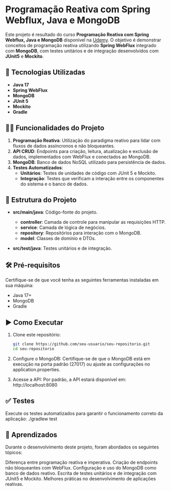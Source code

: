 # Programação Reativa com Spring Webflux, Java e MongoDB

Este projeto é resultado do curso **Programação Reativa com Spring Webflux, Java e MongoDB** disponível na [Udemy](https://www.udemy.com). O objetivo é demonstrar conceitos de programação reativa utilizando **Spring WebFlux** integrado com **MongoDB**, com testes unitários e de integração desenvolvidos com **JUnit5** e **Mockito**.

## 🚀 Tecnologias Utilizadas

- **Java 17**  
- **Spring WebFlux**  
- **MongoDB**  
- **JUnit 5**  
- **Mockito**  
- **Gradle** 

## 🧑‍💻 Funcionalidades do Projeto

1. **Programação Reativa**: Utilização do paradigma reativo para lidar com fluxos de dados assíncronos e não bloqueantes.
2. **API CRUD**: Endpoints para criação, leitura, atualização e exclusão de dados, implementados com WebFlux e conectados ao MongoDB.
3. **MongoDB**: Banco de dados NoSQL utilizado para persistência de dados.
4. **Testes Automatizados**: 
   - **Unitários**: Testes de unidades de código com JUnit 5 e Mockito.
   - **Integração**: Testes que verificam a interação entre os componentes do sistema e o banco de dados.

## 📂 Estrutura do Projeto

- **src/main/java**: Código-fonte do projeto.
  - **controller**: Camada de controle para manipular as requisições HTTP.
  - **service**: Camada de lógica de negócios.
  - **repository**: Repositórios para interação com o MongoDB.
  - **model**: Classes de domínio e DTOs.
  
- **src/test/java**: Testes unitários e de integração.

## 🛠️ Pré-requisitos

Certifique-se de que você tenha as seguintes ferramentas instaladas em sua máquina:

- Java 17+
- MongoDB
- Gradle 

## ▶️ Como Executar

1. Clone este repositório:  
   ```bash
   git clone https://github.com/seu-usuario/seu-repositorio.git
   cd seu-repositorio

2. Configure o MongoDB:
Certifique-se de que o MongoDB está em execução na porta padrão (27017) ou ajuste as configurações no application.properties.

3. Acesse a API:
Por padrão, a API estará disponível em:
http://localhost:8080

## ✅ Testes

Execute os testes automatizados para garantir o funcionamento correto da aplicação:
./gradlew test

## 📖 Aprendizados

Durante o desenvolvimento deste projeto, foram abordados os seguintes tópicos:

Diferença entre programação reativa e imperativa.
Criação de endpoints não bloqueantes com WebFlux.
Configuração e uso do MongoDB como banco de dados reativo.
Escrita de testes unitários e de integração com JUnit5 e Mockito.
Melhores práticas no desenvolvimento de aplicações reativas.
